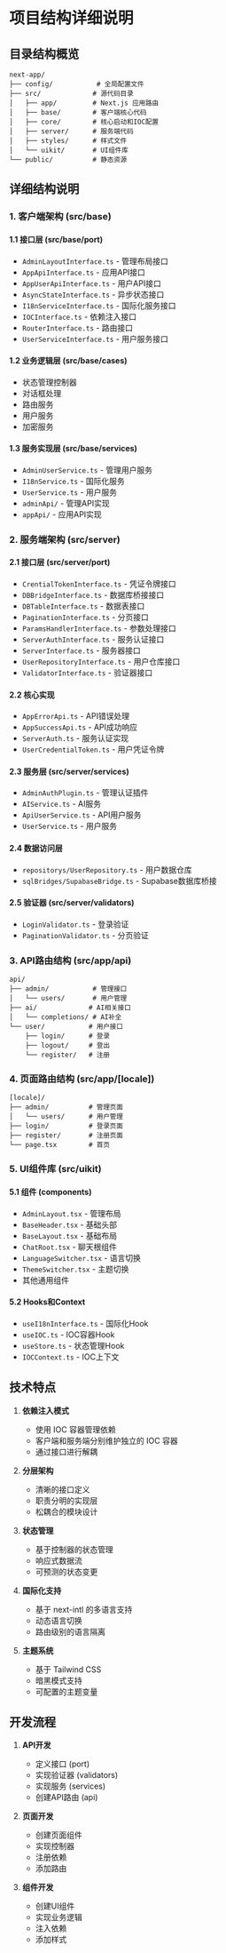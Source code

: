# 项目结构详细说明

## 目录结构概览

```
next-app/
├── config/           # 全局配置文件
├── src/             # 源代码目录
│   ├── app/         # Next.js 应用路由
│   ├── base/        # 客户端核心代码
│   ├── core/        # 核心启动和IOC配置
│   ├── server/      # 服务端代码
│   ├── styles/      # 样式文件
│   └── uikit/       # UI组件库
└── public/          # 静态资源
```

## 详细结构说明

### 1. 客户端架构 (src/base)

#### 1.1 接口层 (src/base/port)

- `AdminLayoutInterface.ts` - 管理布局接口
- `AppApiInterface.ts` - 应用API接口
- `AppUserApiInterface.ts` - 用户API接口
- `AsyncStateInterface.ts` - 异步状态接口
- `I18nServiceInterface.ts` - 国际化服务接口
- `IOCInterface.ts` - 依赖注入接口
- `RouterInterface.ts` - 路由接口
- `UserServiceInterface.ts` - 用户服务接口

#### 1.2 业务逻辑层 (src/base/cases)

- 状态管理控制器
- 对话框处理
- 路由服务
- 用户服务
- 加密服务

#### 1.3 服务实现层 (src/base/services)

- `AdminUserService.ts` - 管理用户服务
- `I18nService.ts` - 国际化服务
- `UserService.ts` - 用户服务
- `adminApi/` - 管理API实现
- `appApi/` - 应用API实现

### 2. 服务端架构 (src/server)

#### 2.1 接口层 (src/server/port)

- `CrentialTokenInterface.ts` - 凭证令牌接口
- `DBBridgeInterface.ts` - 数据库桥接接口
- `DBTableInterface.ts` - 数据表接口
- `PaginationInterface.ts` - 分页接口
- `ParamsHandlerInterface.ts` - 参数处理接口
- `ServerAuthInterface.ts` - 服务认证接口
- `ServerInterface.ts` - 服务器接口
- `UserRepositoryInterface.ts` - 用户仓库接口
- `ValidatorInterface.ts` - 验证器接口

#### 2.2 核心实现

- `AppErrorApi.ts` - API错误处理
- `AppSuccessApi.ts` - API成功响应
- `ServerAuth.ts` - 服务认证实现
- `UserCredentialToken.ts` - 用户凭证令牌

#### 2.3 服务层 (src/server/services)

- `AdminAuthPlugin.ts` - 管理认证插件
- `AIService.ts` - AI服务
- `ApiUserService.ts` - API用户服务
- `UserService.ts` - 用户服务

#### 2.4 数据访问层

- `repositorys/UserRepository.ts` - 用户数据仓库
- `sqlBridges/SupabaseBridge.ts` - Supabase数据库桥接

#### 2.5 验证器 (src/server/validators)

- `LoginValidator.ts` - 登录验证
- `PaginationValidator.ts` - 分页验证

### 3. API路由结构 (src/app/api)

```
api/
├── admin/           # 管理接口
│   └── users/       # 用户管理
├── ai/             # AI相关接口
│   └── completions/ # AI补全
└── user/           # 用户接口
    ├── login/      # 登录
    ├── logout/     # 登出
    └── register/   # 注册
```

### 4. 页面路由结构 (src/app/[locale])

```
[locale]/
├── admin/          # 管理页面
│   └── users/      # 用户管理
├── login/          # 登录页面
├── register/       # 注册页面
└── page.tsx        # 首页
```

### 5. UI组件库 (src/uikit)

#### 5.1 组件 (components)

- `AdminLayout.tsx` - 管理布局
- `BaseHeader.tsx` - 基础头部
- `BaseLayout.tsx` - 基础布局
- `ChatRoot.tsx` - 聊天根组件
- `LanguageSwitcher.tsx` - 语言切换
- `ThemeSwitcher.tsx` - 主题切换
- 其他通用组件

#### 5.2 Hooks和Context

- `useI18nInterface.ts` - 国际化Hook
- `useIOC.ts` - IOC容器Hook
- `useStore.ts` - 状态管理Hook
- `IOCContext.ts` - IOC上下文

## 技术特点

1. **依赖注入模式**
   - 使用 IOC 容器管理依赖
   - 客户端和服务端分别维护独立的 IOC 容器
   - 通过接口进行解耦

2. **分层架构**
   - 清晰的接口定义
   - 职责分明的实现层
   - 松耦合的模块设计

3. **状态管理**
   - 基于控制器的状态管理
   - 响应式数据流
   - 可预测的状态变更

4. **国际化支持**
   - 基于 next-intl 的多语言支持
   - 动态语言切换
   - 路由级别的语言隔离

5. **主题系统**
   - 基于 Tailwind CSS
   - 暗黑模式支持
   - 可配置的主题变量

## 开发流程

1. **API开发**
   - 定义接口 (port)
   - 实现验证器 (validators)
   - 实现服务 (services)
   - 创建API路由 (api)

2. **页面开发**
   - 创建页面组件
   - 实现控制器
   - 注册依赖
   - 添加路由

3. **组件开发**
   - 创建UI组件
   - 实现业务逻辑
   - 注入依赖
   - 添加样式

